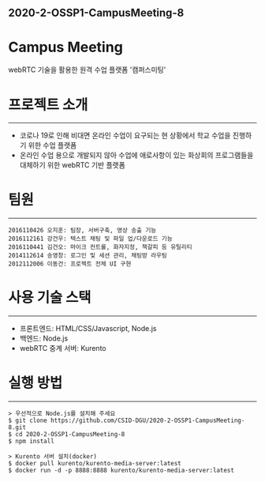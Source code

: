 ## 2020-2-OSSP1-CampusMeeting-8

# Campus Meeting  
webRTC 기술을 활용한 원격 수업 플랫폼 '캠퍼스미팅'  
  
# 프로젝트 소개  
--------------  
- 코로나 19로 인해 비대면 온라인 수업이 요구되는 현 상황에서 학교 수업을 진행하기 위한 수업 플랫폼  
- 온라인 수업 용으로 개발되지 않아 수업에 애로사항이 있는 화상회의 프로그램들을 대체하기 위한 webRTC 기반 플랫폼  
  
# 팀원  
--------------  
```
2016110426 오지훈: 팀장, 서버구축, 영상 송출 기능  
2016112161 강건우: 텍스트 채팅 및 파일 업/다운로드 기능  
2016110441 김건오: 마이크 컨트롤, 화자지정, 책갈피 등 유틸리티  
2014112614 송영창: 로그인 및 세션 관리, 채팅방 라우팅  
2012112006 이동건: 프로젝트 전체 UI 구현  
```
  
# 사용 기술 스택  
--------------  
- 프론트엔드: HTML/CSS/Javascript, Node.js  
- 백엔드: Node.js  
- webRTC 중계 서버: Kurento  
  
# 실행 방법
--------------  
```
> 우선적으로 Node.js를 설치해 주세요  
$ git clone https://github.com/CSID-DGU/2020-2-OSSP1-CampusMeeting-8.git  
$ cd 2020-2-OSSP1-CampusMeeting-8  
$ npm install  
```
  
```
> Kurento 서버 설치(docker)  
$ docker pull kurento/kurento-media-server:latest  
$ docker run -d -p 8888:8888 kurento/kurento-media-server:latest  
```
